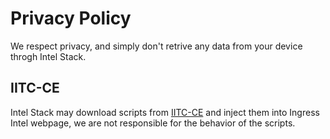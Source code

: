 # Privacy Policy

We respect privacy, and simply don't retrive any data from your device throgh Intel Stack.

## IITC-CE

Intel Stack may download scripts from [IITC-CE](https://iitc.app) and inject them into Ingress Intel webpage, we are not responsible for the behavior of the scripts.
